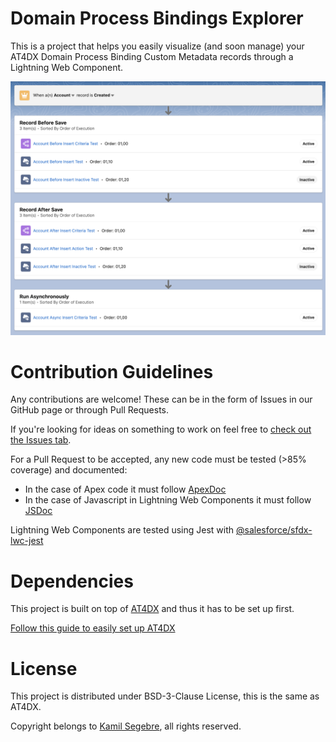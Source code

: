 # Domain Process Bindings Explorer

This is a project that helps you easily visualize (and soon manage) your AT4DX Domain Process Binding Custom Metadata records through a Lightning Web Component.

![Screenshot of LWC](media/basicview.png)

# Contribution Guidelines

Any contributions are welcome! These can be in the form of Issues in our GitHub page or through Pull Requests.

If you're looking for ideas on something to work on feel free to [check out the Issues tab](https://github.com/Vacster/Domain-Process-Bindings-Explorer/issues).

For a Pull Request to be accepted, any new code must be tested (>85% coverage) and documented:

- In the case of Apex code it must follow [ApexDoc](https://github.com/SalesforceFoundation/ApexDoc)
- In the case of Javascript in Lightning Web Components it must follow [JSDoc](https://jsdoc.app/)

Lightning Web Components are tested using Jest with [@salesforce/sfdx-lwc-jest](https://github.com/salesforce/sfdx-lwc-jest)

# Dependencies

This project is built on top of [AT4DX](https://github.com/apex-enterprise-patterns/at4dx) and thus it has to be set up first.

[Follow this guide to easily set up AT4DX](https://github.com/apex-enterprise-patterns/at4dx/wiki/Environment-Setup)

# License

This project is distributed under BSD-3-Clause License, this is the same as AT4DX.

Copyright belongs to [Kamil Segebre](https://github.com/Vacster), all rights reserved.